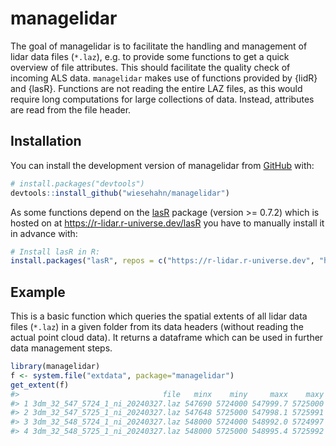 
<!-- README.md is generated from README.Rmd. Please edit that file -->

# managelidar

<!-- badges: start -->
<!-- badges: end -->

The goal of managelidar is to facilitate the handling and management of
lidar data files (`*.laz`), e.g. to provide some functions to get a
quick overview of file attributes. This should facilitate the quality
check of incoming ALS data. `managelidar` makes use of functions
provided by {lidR} and {lasR}. Functions are not reading the entire LAZ
files, as this would require long computations for large collections of
data. Instead, attributes are read from the file header.

## Installation

You can install the development version of managelidar from
[GitHub](https://github.com/) with:

``` r
# install.packages("devtools")
devtools::install_github("wiesehahn/managelidar")
```

As some functions depend on the [lasR](https://github.com/r-lidar/lasR)
package (version \>= 0.7.2) which is hosted on at
<https://r-lidar.r-universe.dev/lasR> you have to manually install it in
advance with:

``` r
# Install lasR in R:
install.packages("lasR", repos = c("https://r-lidar.r-universe.dev", "https://cran.r-project.org"))
```

## Example

This is a basic function which queries the spatial extents of all lidar
data files (`*.laz`) in a given folder from its data headers (without
reading the actual point cloud data). It returns a dataframe which can
be used in further data management steps.

``` r
library(managelidar)
f <- system.file("extdata", package="managelidar")
get_extent(f)
#>                                file   minx    miny     maxx    maxy
#> 1 3dm_32_547_5724_1_ni_20240327.laz 547690 5724000 547999.7 5725000
#> 2 3dm_32_547_5725_1_ni_20240327.laz 547648 5725000 547998.1 5725991
#> 3 3dm_32_548_5724_1_ni_20240327.laz 548000 5724000 548992.0 5724997
#> 4 3dm_32_548_5725_1_ni_20240327.laz 548000 5725000 548995.4 5725992
```
